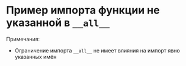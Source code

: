 # Пример импорта функции не указанной в `__all__`

Примечания:

- Ограничение импорта `__all__` не имеет влияния на импорт явно указанных имён


